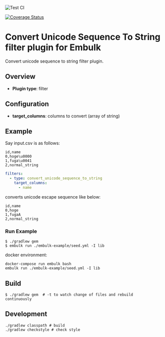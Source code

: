 ![Test CI](https://github.com/reizist/embulk-filter-convert_unicode_sequence_to_string/workflows/Test%20CI/badge.svg)

[![Coverage Status](https://coveralls.io/repos/github/reizist/embulk-filter-convert_unicode_sequence_to_string/badge.svg)](https://coveralls.io/github/reizist/embulk-filter-convert_unicode_sequence_to_string)

# Convert Unicode Sequence To String filter plugin for Embulk

Convert unicode sequence to string filter plugin.

## Overview

* **Plugin type**: filter

## Configuration

- **target_columns**: columns to convert (array of string)

## Example

Say input.csv is as follows:
```csv
id,name
0,hoge\u0000
1,fuga\u0041
2,normal_string
```

```yaml
filters:
  - type: convert_unicode_sequence_to_string
    target_columns:
      - name
```

converts unicode escape sequence like below:

```csv
id,name
0,hoge
1,fugaA
2,normal_string
```

### Run Example

```
$ ./gradlew gem
$ embulk run ./embulk-example/seed.yml -I lib
```

docker environment:

```
docker-compose run embulk bash
embulk run ./embulk-example/seed.yml -I lib
```

## Build

```
$ ./gradlew gem  # -t to watch change of files and rebuild continuously
```

## Development

```
./gradlew classpath # build
./gradlew checkstyle # check style
```

